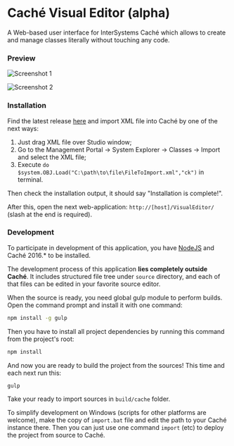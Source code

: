 # Caché Visual Editor (alpha)

A Web-based user interface for InterSystems Caché which allows to create and manage classes
literally without touching any code.

### Preview

![Screenshot 1](https://cloud.githubusercontent.com/assets/4989256/13725979/c9e3a45e-e8bb-11e5-874f-28cff147f2e1.png)

![Screenshot 2](https://cloud.githubusercontent.com/assets/4989256/13725996/18c163cc-e8bc-11e5-88a0-5030e934162d.png)

### Installation

Find the latest release [here](https://github.com/ZitRos/cache-visual-editor/releases) and import
XML file into Caché by one of the next ways:

1. Just drag XML file over Studio window;
2. Go to the Management Portal -> System Explorer -> Classes -> Import and select the XML file;
3. Execute `do $system.OBJ.Load("C:\path\to\file\FileToImport.xml","ck")` in terminal.

Then check the installation output, it should say "Installation is complete!".

After this, open the next web-application: `http://[host]/VisualEditor/`
(slash at the end is required).

### Development

To participate in development of this application, you have [NodeJS](https://nodejs.org) and Caché 
2016.\* to be installed.

The development process of this application **lies completely outside Caché**. It includes
structured file tree under `source` directory, and each of that files can be edited in your
favorite source editor.

When the source is ready, you need global gulp module to perform builds. Open the command prompt and
install it with one command:

```bash
npm install -g gulp
```

Then you have to install all project dependencies by running this command from the project's root:

```bash
npm install
```

And now you are ready to build the project from the sources! This time and each next run this:

```bash
gulp
```

Take your ready to import sources in `build/cache` folder.

To simplify development on Windows (scripts for other platforms are welcome),
make the copy of `import.bat` file and edit the path to your Caché instance there.
Then you can just use one command `import` (etc) to deploy the project from source to Caché.